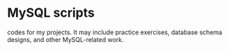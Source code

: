 # MySQL scripts 
codes for my projects. It may include practice exercises, database schema designs, and other MySQL-related work.
